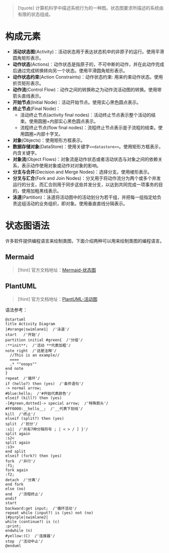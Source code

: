 
> [!quote]
> 计算机科学中描述系统行为的一种图。状态图要求所描述的系统由有限的状态组成。

# 构成元素

- **活动状态图**(Activity)：活动状态用于表达状态机中的非原子的运行。使用平滑圆角矩形表示。
- **动作状态**(Actions)：动作状态是指原子的，不可中断的动作，并在此动作完成后通过完成转换转向另一个状态。使用平滑圆角矩形表示。
- **动作状态约束**(Action Constraints)：动作状态约束: 用来约束动作状态。使用折页矩形表示。
- **动作流**(Control Flow)：动作之间的转换称之为动作流活动图的转换。使用带箭头直线表示。
- **开始节点**(Initial Node)：活动开始节点。使用实心黑色圆点表示。
- **终止节点**(Final Node)：
	- 活动终止节点(activity final nodes)：活动终止节点表示整个活动的结束。使用圆圈+内部实心黑色圆点表示。
	- 流程终止节点(flow final nodes)：流程终止节点表示是子流程的结束。使用圆圈+内部十字叉。
- **对象**(Objects)：使用矩形方框表示。
- **数据存储对象**(DataStore)：使用关键字`<<datastore>>`。使用矩形方框表示，内含关键字。
- **对象流**(Object Flows)：对象流是动作状态或者活动状态与对象之间的依赖关系，表示动作使用对象或动作对对象的影响。
- **分支与合并**(Decision and Merge Nodes)：选择分支。使用棱形表示。
- **分叉与汇合**(Fork and Join Nodes)：分叉用于将动作流分为两个或多个并发运行的分支，而汇合则用于同步这些并发分支，以达到共同完成一项事务的目的，使用加粗黑线表示。
- **泳道**(Partition)：泳道将活动图中的活动划分为若干组，并把每一组指定给负责这组活动的业务组织，即对象。使用垂直直线分隔表示。

# 状态图语法

许多软件提供编程语言来绘制类图，下面介绍两种可以用来绘制类图的编程语言。
## Mermaid

> [!hint]
> 官方文档地址：[Mermaid-状态图](https://mermaid.nodejs.cn/syntax/stateDiagram.html)

## PlantUML

> [!hint]
> 官方文档地址：[PlantUML-活动图](https://plantuml.com/zh/activity-diagram-legacy)

语法参考：
```plantuml
@startuml
title Activity Diagram
|#orange|swimlane1|  /'泳道'/
start   /'开始'/
partition initial #green{  /'分组'/
:**init**;  /'活动 **代表加粗'/
note right  /'这是注释'/
  //This is an example//
  ====
  ,* ""ooops""
end note
}
repeat  /'循环'/
if (hello?) then (yes)  /'条件语句'/
-> normal arrow;
#blue:hello;  /'#开始代表颜色'/
elseif (kill?) then (yes)
-[#green,dotted]-> special arrow;  /'特殊箭头'/
#FF0000:__hello__;  /'__代表下划线'/
kill  /'终止'/
elseif (split?) then (yes)
split  /'划分'/
:s1|  /'共有7种分隔符号 ; | < > / ] }'/
split again
:s2<
split again
:s3>
end split
elseif (fork?) then (yes)
fork  /'并行'/
:f1;
fork again
:f2;
detach  /'分离'/
end fork
else (no)
end   /'流程终止'/
endif
start
backward:get input;  /'循环活动'/
repeat while (input?) is (yes) not (no)
|#purple|swimlane2|
while (continue?) is (c)
:print;
endwhile (n)
#yellow:(C)  /'连接器'/
stop  /'活动中止'/
@enduml
```
